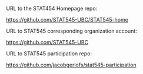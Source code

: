 URL to the STAT454 Homepage repo:

https://github.com/STAT545-UBC/STAT545-home


URL to STAT545 corresponding organization account:

https://github.com/STAT545-UBC


URL to STAT545 participation repo:

https://github.com/jacobgerlofs/stat545-participation

